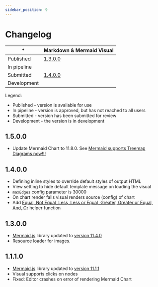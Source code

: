 ```yaml
---
sidebar_position: 9
---
```


# Changelog

|*|Markdown & Mermaid Visual|
|-|-|
|Published|[1.3.0.0](#1110)|
|In pipeline||
|Submitted|[1.4.0.0](#1400)|
|Development||

Legend:

* Published - version is available for use
* In pipeline - version is approved, but has not reached to all users
* Submitted - version has been submitted for review
* Development - the version is in development

## 1.5.0.0

* Update Mermaid Chart to 11.8.0. See [Mermaid supports Treemap Diagrams now!!!](https://docs.mermaidchart.com/blog/posts/mermaid-have-treemap-diagrams-now)

## 1.4.0.0

* Defining inline styles to override default styles of output HTML
* View setting to hide default template message on loading the visual
* `maxEdges` config parameter is 30000
* On chart render fails visual renders source (config) of chart
* Add [Equal, Not Equal, Less, Less or Equal, Greater, Greater or Equal, And, Or](./../handelbars-visual/helpers.md#equal) helper function

## 1.3.0.0

* [Mermaid.js](https://mermaid.js.org/) library updated to [version 11.4.0](https://github.com/mermaid-js/mermaid/releases/tag/mermaid%4011.4.0)
* Resource loader for images.

## 1.1.1.0

* [Mermaid.js](https://mermaid.js.org/) library updated to [version 11.1.1](https://github.com/mermaid-js/mermaid/releases/tag/mermaid%4011.1.1)
* Visual supports clicks on nodes
* Fixed: Editor crashes on error of rendering Mermaid Chart